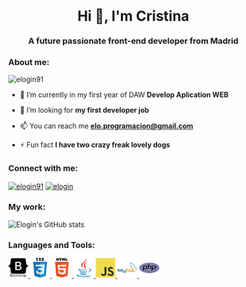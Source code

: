 <h1 align="center">Hi 👋, I'm Cristina</h1>
<h3 align="center">A future passionate front-end developer from Madrid</h3>

<h3 align="left">About me:</h3>

<p align="left"> <img src="https://komarev.com/ghpvc/?username=elogin91&label=Views&color=900eb4&style=flat" alt="elogin91" /> </p>

- 🌱 I’m currently in my first year of DAW **Develop Aplication WEB**

- 🤝 I’m looking for **my first developer job**

- 📫 You can reach me **elo.programacion@gmail.com**

- ⚡ Fun fact **I have two crazy freak lovely dogs**

<h3 align="left">Connect with me:</h3>
<p align="left">
<a href="https://twitter.com/elogin91" target="blank"><img align="center" src="https://raw.githubusercontent.com/rahuldkjain/github-profile-readme-generator/master/src/images/icons/Social/twitter.svg" alt="elogin91" height="30" width="40" /></a>
<a href="https://linkedin.com/in/elogin" target="blank"><img align="center" src="https://raw.githubusercontent.com/rahuldkjain/github-profile-readme-generator/master/src/images/icons/Social/linked-in-alt.svg" alt="elogin" height="30" width="40" /></a>
</p>

<h3 align="left">My work:</h3>

![Elogin's GitHub stats](https://github-readme-stats.vercel.app/api?username=elogin91&show_icons=true&theme=tokyonight)

<h3 align="left">Languages and Tools:</h3>
<p align="left"> 
  <a href="https://getbootstrap.com" target="_blank" rel="noreferrer">
    <img src="https://raw.githubusercontent.com/devicons/devicon/master/icons/bootstrap/bootstrap-plain-wordmark.svg" alt="bootstrap" width="40" height="40"/> </a> 
  <a href="https://www.w3schools.com/css/" target="_blank" rel="noreferrer"> 
    <img src="https://raw.githubusercontent.com/devicons/devicon/master/icons/css3/css3-original-wordmark.svg" alt="css3" width="40" height="40"/> </a> 
  <a href="https://www.w3.org/html/" target="_blank" rel="noreferrer"> 
    <img src="https://raw.githubusercontent.com/devicons/devicon/master/icons/html5/html5-original-wordmark.svg" alt="html5" width="40" height="40"/> </a> 
  <a href="https://www.java.com" target="_blank" rel="noreferrer"> 
    <img src="https://raw.githubusercontent.com/devicons/devicon/master/icons/java/java-original.svg" alt="java" width="40" height="40"/> </a> 
  <a href="https://developer.mozilla.org/en-US/docs/Web/JavaScript" target="_blank" rel="noreferrer"> 
    <img src="https://raw.githubusercontent.com/devicons/devicon/master/icons/javascript/javascript-original.svg" alt="javascript" width="40" height="40"/> </a> 
  <a href="https://www.mysql.com/" target="_blank" rel="noreferrer"> 
    <img src="https://raw.githubusercontent.com/devicons/devicon/master/icons/mysql/mysql-original-wordmark.svg" alt="mysql" width="40" height="40"/> </a> 
  <a href="https://www.php.net" target="_blank" rel="noreferrer"> 
    <img src="https://raw.githubusercontent.com/devicons/devicon/master/icons/php/php-original.svg" alt="php" width="40" height="40"/> </a> 
